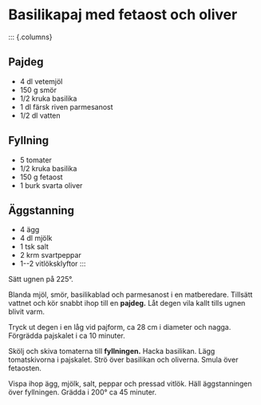 # Basilikapaj med fetaost och oliver

::: {.columns}
## Pajdeg

-   4 dl vetemjöl
-   150 g smör
-   1/2 kruka basilika
-   1 dl färsk riven parmesanost
-   1/2 dl vatten

## Fyllning

-   5 tomater
-   1/2 kruka basilika
-   150 g fetaost
-   1 burk svarta oliver

## Äggstanning

-   4 ägg
-   4 dl mjölk
-   1 tsk salt
-   2 krm svartpeppar
-   1--2 vitlöksklyftor
:::

Sätt ugnen på 225°.

Blanda mjöl, smör, basilikablad och parmesanost i en matberedare.
Tillsätt vattnet och kör snabbt ihop till en **pajdeg.** Låt degen vila
kallt tills ugnen blivit varm.

Tryck ut degen i en låg vid pajform, ca 28 cm i diameter och nagga.
Förgrädda pajskalet i ca 10 minuter.

Skölj och skiva tomaterna till **fyllningen.** Hacka basilikan. Lägg
tomatskivorna i pajskalet. Strö över basilikan och oliverna. Smula över
fetaosten.

Vispa ihop ägg, mjölk, salt, peppar och pressad vitlök. Häll
äggstanningen över fyllningen. Grädda i 200° ca 45 minuter.
